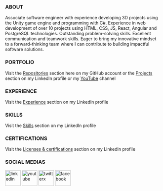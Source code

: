 ### ABOUT
Associate software engineer with experience developing 3D projects using the Unity game engine and programming with C#. Experience in web development of over 10 projects using HTML, CSS, JS, React, Angular and PostgreSQL technologies. Outstanding problem-solving skills. Excellent communication and teamwork skills. Eager to bring my innovative mindset to a forward-thinking team where I can contribute to building impactful software solutions.

### PORTFOLIO
Visit the [Repositories](https://github.com/leonardo-collazo?tab=repositories) section here on my GitHub account or the [Projects](https://www.linkedin.com/in/leonardo-collazo-klenina/details/projects/) section on my LinkedIn profile or my [YouTube](https://youtube.com/@leonardo-collazo) channel

### EXPERIENCE
Visit the [Experience](https://www.linkedin.com/in/leonardo-collazo-klenina/details/experience/) section on my LinkedIn profile

### SKILLS
Visit the [Skills](https://www.linkedin.com/in/leonardo-collazo-klenina/details/skills/) section on my LinkedIn profile

### CERTIFICATIONS
Visit the [Licenses & certifications](https://www.linkedin.com/in/leonardo-collazo-klenina/details/certifications/) section on my LinkedIn profile

### SOCIAL MEDIAS
<a href="https://www.linkedin.com/in/leonardo-collazo-klenina" target="_blank"> <img src="https://img.icons8.com/fluency/48/linkedin.png" alt="linkedin" width="50" height="50"/></a>
<a href="https://www.youtube.com/@leonardo-collazo" target="_blank"> <img src="https://img.icons8.com/3d-fluency/94/youtube-play.png" alt="youtube" width="50" height="50"/></a>
<a href="https://x.com/Leonardo_C_K" target="_blank"> <img width="50" height="50" src="https://img.icons8.com/color/48/twitterx.png" alt="twitterx"/></a>
<a href="https://www.facebook.com/leonardo.collazo.klenina" target="_blank"> <img src="https://img.icons8.com/fluency/48/facebook-new.png" alt="facebook" width="50" height="50"/></a>
